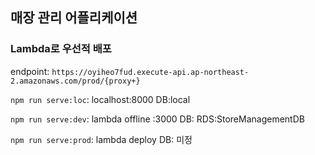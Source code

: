 ## 매장 관리 어플리케이션

### Lambda로 우선적 배포

endpoint: `https://oyiheo7fud.execute-api.ap-northeast-2.amazonaws.com/prod/{proxy+}`

`npm run serve:loc`: localhost:8000 DB:local 

`npm run serve:dev`: lambda offline :3000 DB: RDS:StoreManagementDB

`npm run serve:prod`: lambda deploy DB: 미정
